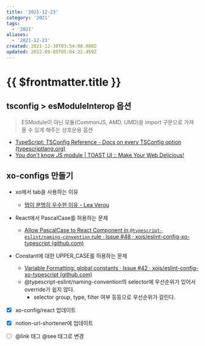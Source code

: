 ```yaml
---
title: '2021-12-23'
category: '2021'
tags:
  - '2021'
aliases:
  - '2021-12-23'
created: 2021-12-30T03:54:00.000Z
updated: 2022-09-05T05:04:22.459Z
---
```


# {{ $frontmatter.title }}

## tsconfig > esModuleInterop 옵션

> ESModule이 아닌 모듈(CommonJS, AMD, UMD)을 import 구문으로 가져올 수 있게 해주는 상호운용 옵션

- [TypeScript: TSConfig Reference - Docs on every TSConfig option (typescriptlang.org)](https://www.typescriptlang.org/tsconfig#esModuleInterop)
- [You don't know JS module | TOAST UI :: Make Your Web Delicious!](https://ui.toast.com/weekly-pick/ko_20190418)

## xo-configs 만들기

- xo에서 tab을 사용하는 이유

  - [탭이 분명히 우수한 이유 - Lea Verou](https://lea.verou.me/2012/01/why-tabs-are-clearly-superior/)

- React에서 PascalCase를 허용하는 문제

  - [Allow PascalCase to React Component in `@typescript-eslint/naming-convention` rule · Issue #48 · xojs/eslint-config-xo-typescript (github.com)](https://github.com/xojs/eslint-config-xo-typescript/issues/48)

- Constant에 대한 UPPER_CASE를 허용하는 문제

  - [Variable Formatting: global constants · Issue #42 · xojs/eslint-config-xo-typescript (github.com)](https://github.com/xojs/eslint-config-xo-typescript/issues/42)
  - @typescript-eslint/naming-convention의 selector에 우선순위가 있어서 override가 쉽지 않다.
    - selector group, type, filter 여부 등등으로 우선순위가 갈린다.

- [x] xo-config/react 업데이트

- [x] notion-url-shortener에 업데이트

- [ ] @link 태그 @see 태그로 변경
